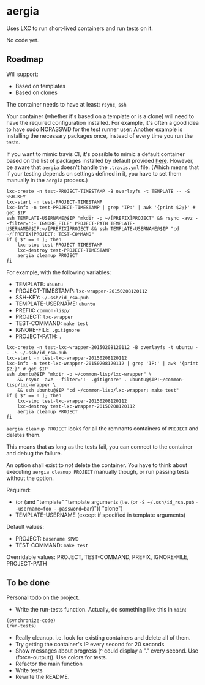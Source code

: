 # aergia

Uses LXC to run short-lived containers and run tests on it.

No code yet.

## Roadmap

Will support:

- Based on templates
- Based on clones

The container needs to have at least: `rsync`, `ssh`

Your container (whether it's based on a template or is a clone) will
need to have the required configuration installed. For example, it's
often a good idea to have sudo NOPASSWD for the test runner
user. Another example is installing the necessary packages once,
instead of every time you run the tests.

If you want to mimic travis CI, it's possible to mimic a default
container based on the list of packages installed by default provided
[here](http://docs.travis-ci.com/user/ci-environment/). However, be
aware that `aergia` doesn't handle the `.travis.yml` file. (Which
means that if your testing depends on settings defined in it, you have
to set them manually in the `aergia` process.)

```
lxc-create -n test-PROJECT-TIMESTAMP -B overlayfs -t TEMPLATE -- -S SSH-KEY
lxc-start -n test-PROJECT-TIMESTAMP
lxc-info -n test-PROJECT-TIMESTAMP | grep 'IP:' | awk '{print $2;}' # get $IP
ssh TEMPLATE-USERNAME@$IP "mkdir -p ~/[PREFIX]PROJECT" && rsync -avz --filter=':- IGNORE_FILE' PROJECT-PATH TEMPLATE-USERNAME@$IP:~/[PREFIX]PROJECT && ssh TEMPLATE-USERNAME@$IP "cd ~/[PREFIX]PROJECT; TEST-COMMAND"
if [ $? == 0 ]; then
	lxc-stop test-PROJECT-TIMESTAMP
	lxc-destroy test-PROJECT-TIMESTAMP
	aergia cleanup PROJECT
fi
```

For example, with the following variables:

- TEMPLATE: `ubuntu`
- PROJECT-TIMESTAMP: `lxc-wrapper-20150208120112`
- SSH-KEY: `~/.ssh/id_rsa.pub`
- TEMPLATE-USERNAME: `ubuntu`
- PREFIX: `common-lisp/`
- PROJECT: `lxc-wrapper`
- TEST-COMMAND: `make test`
- IGNORE-FILE: `.gitignore`
- PROJECT-PATH: `.`

```
lxc-create -n test-lxc-wrapper-20150208120112 -B overlayfs -t ubuntu -- -S ~/.ssh/id_rsa.pub
lxc-start -n test-lxc-wrapper-20150208120112
lxc-info -n test-lxc-wrapper-20150208120112 | grep 'IP:' | awk '{print $2;}' # get $IP
ssh ubuntu@$IP "mkdir -p ~/common-lisp/lxc-wrapper" \
	&& rsync -avz --filter=':- .gitignore' . ubuntu@$IP:~/common-lisp/lxc-wrapper \
	&& ssh ubuntu@$IP "cd ~/common-lisp/lxc-wrapper; make test"
if [ $? == 0 ]; then
	lxc-stop test-lxc-wrapper-20150208120112
	lxc-destroy test-lxc-wrapper-20150208120112
	aergia cleanup PROJECT
fi
```

`aergia cleanup PROJECT` looks for all the remnants containers of
`PROJECT` and deletes them.

This means that as long as the tests fail, you can connect to the
container and debug the failure.

An option shall exist to *not* delete the container. You have to think
about executing `aergia cleanup PROJECT` manually though, or run
passing tests without the option.

Required:

- (or (and "template" "template arguments (i.e. (or `-S ~/.ssh/id_rsa.pub`
                                                    `--username=foo --password=bar`)"))
      "clone")
- TEMPLATE-USERNAME (except if specified in template arguments)

Default values:

- PROJECT: `basename $PWD`
- TEST-COMMAND: `make test`

Overridable values: PROJECT, TEST-COMMAND, PREFIX, IGNORE-FILE, PROJECT-PATH

## To be done

Personal todo on the project.

- Write the run-tests function. Actually, do something like this in `main`:

```lisp
(synchronize-code)
(run-tests)
```

- Really cleanup. i.e. look for existing containers and delete all of them.
- Try getting the container's IP every second for 20 seconds
- Show messages about progress (^ could display a "." every
  second. Use (force-output)). Use colors for tests.
- Refactor the main function
- Write tests
- Rewrite the README.
